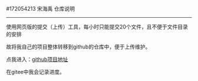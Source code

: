#172054213 宋海禹 仓库说明

------- 

使用网页版的提交（上传）工具，每小时只能提交20个文件，且不便于文件目录的安排

故将我自己的项目整体转移到github的仓库中，便于上传维护。

点我进入：[github项目地址](https://github.com/HatsuneMona/JavaWeb_Study)

在gitee中我会记录进度。
